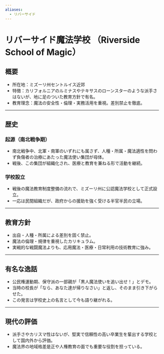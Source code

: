 ```yaml
---
aliases:
  - リバーサイド
---
```

# リバーサイド魔法学校 （Riverside School of Magic）

## 概要
- 所在地：ミズーリ州セントルイス近郊
- 特徴：カリフォルニアのルミナスやテキサスのローンスターのような派手さはないが、地に足のついた教育方針で有名。
- 教育理念：魔法の安全性・倫理・実務活用を重視。差別禁止を徹底。

---

## 歴史

### 起源（南北戦争期）
- 南北戦争中、北軍・南軍のいずれにも属さず、人種・所属・魔法適性を問わず負傷者の治療にあたった魔法使い集団が母体。
- 戦後、この集団が組織化され、医療と教育を兼ねる形で活動を継続。

### 学校設立
- 戦後の魔法教育制度整備の流れで、ミズーリ州に公認魔法学校として正式設立。
- 一応は民間組織だが、政府からの援助を強く受ける半官半民の立場。

---

## 教育方針
- 出自・人種・所属による差別を固く禁止。
- 魔法の倫理・規律を重視したカリキュラム。
- 実戦的な戦闘魔法よりも、応用魔法・医療・日常利用の技術教育に強み。

---

## 有名な逸話
- 公民権運動期、保守派の一部親が「黒人魔法使いを追い出せ！」とデモ。
- 当時の校長が「なら、あなた達が帰りなさい」と返し、そのまま引き下がらせた。
- この発言は学校史上の名言として今も語り継がれる。

---

## 現代の評価
- 派手さやカリスマ性はないが、堅実で信頼性の高い卒業生を輩出する学校として国内外から評価。
- 魔法界の地域格差是正や人権教育の面でも重要な役割を担っている。
